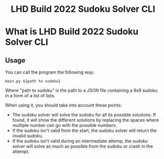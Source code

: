 <h1 align="center">LHD Build 2022 Sudoku Solver CLI</h1>

# What is LHD Build 2022 Sudoku Solver CLI
## Usage
You can call the program the following way:
```
main.py ${path to sudoku}
```
Where "path to sudoku" is the path to a JSON file containing a 9x9 sudoku in a form of a list of lists.

When using it, you should take into account these points:
- The sudoku solver will solve the sudoku for all its possible solutions. If found, it will show the different solutions by replacing the spaces where multiple number can go with the possible numbers.
- If the sudoku isn't valid from the start, the sudoku solver will return the invalid sudoku.
- If the sudoku isn't valid during an intermediate attemp, the sudoku solver will solve as much as possible from the sudoku or crash in the attempt.
